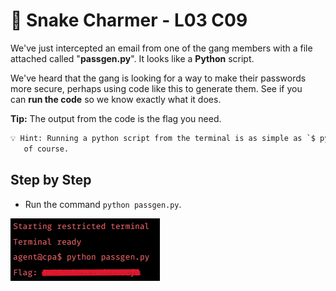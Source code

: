 # 🐍 Snake Charmer - L03 C09

We've just intercepted an email from one of the gang members with a file attached called "**passgen.py**". It looks like a **Python** script.

We've heard that the gang is looking for a way to make their passwords more secure, perhaps using code like this to generate them. See if you can **run the code** so we know exactly what it does.

**Tip:** The output from the code is the flag you need.

```txt
💡 Hint: Running a python script from the terminal is as simple as `$ python filename` where filename is the name of the file
   of course.
```

## Step by Step

- Run the command `python passgen.py`.

![picture of the terminal output](/assets/snakecharmer1.png)
